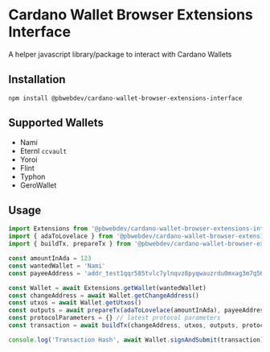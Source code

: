 # Cardano Wallet Browser Extensions Interface

A helper javascript library/package to interact with Cardano Wallets

## Installation

`npm install @pbwebdev/cardano-wallet-browser-extensions-interface`

## Supported Wallets

- Nami
- Eternl `ccvault`
- Yoroi
- Flint
- Typhon
- GeroWallet

## Usage

```javascript
import Extensions from '@pbwebdev/cardano-wallet-browser-extensions-interface'
import { adaToLovelace } from '@pbwebdev/cardano-wallet-browser-extensions-interface/utils'
import { buildTx, prepareTx } from '@pbwebdev/cardano-wallet-browser-extensions-interface/wallet'

const amountInAda = 123
const wantedWallet = 'Nami'
const payeeAddress = 'addr_test1qqr585tvlc7ylnqvz8pyqwauzrdu0mxag3m7q56grgmgu7sxu2hyfhlkwuxupa9d5085eunq2qywy7hvmvej456flknswgndm3'

const Wallet = await Extensions.getWallet(wantedWallet)
const changeAddress = await Wallet.getChangeAddress()
const utxos = await Wallet.getUtxos()
const outputs = await prepareTx(adaToLovelace(amountInAda), payeeAddress)
const protocolParameters = {} // latest protocol parameters
const transaction = await buildTx(changeAddress, utxos, outputs, protocolParameters)

console.log('Transaction Hash', await Wallet.signAndSubmit(transaction))
```
